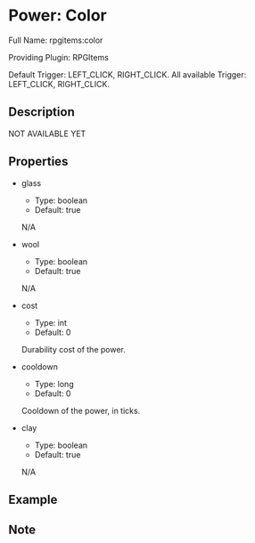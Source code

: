 # Power: Color

<!-- This file is generated ingame by `/rpgitem gen-wiki`. -->
<!-- Please only edit between "beginCustomXXXX" and "endCustomXXXX".  -->
<!-- If you want to edit description of this power or property, -->
<!-- please edit corresponding section in "resources/lang/en_US.yml" -->

Full Name: rpgitems:color

Providing Plugin: RPGItems

Default Trigger: LEFT_CLICK, RIGHT_CLICK. All available Trigger: LEFT_CLICK, RIGHT_CLICK.

<!-- beginCustomHeader -->
<!-- endCustomHeader -->

## Description

NOT AVAILABLE YET
<!-- beginCustomDescription -->
<!-- endCustomDescription -->

## Properties

* glass

  * Type: boolean
  * Default: true

  N/A

* wool

  * Type: boolean
  * Default: true

  N/A

* cost

  * Type: int
  * Default: 0

  Durability cost of the power.

* cooldown

  * Type: long
  * Default: 0

  Cooldown of the power, in ticks.

* clay

  * Type: boolean
  * Default: true

  N/A


<!-- beginCustomProperties -->
<!-- endCustomProperties -->

## Example

<!-- beginCustomExample -->
<!-- endCustomExample -->

## Note

<!-- beginCustomNote -->
<!-- endCustomNote -->